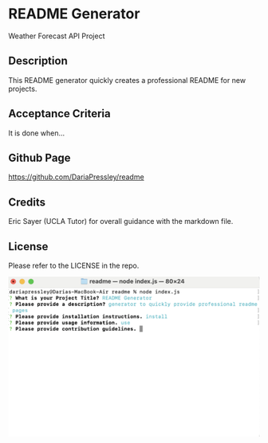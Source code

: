 # README Generator
Weather Forecast API Project

## Description

This README generator quickly creates a professional README for new projects.

## Acceptance Criteria

It is done when...


## Github Page

https://github.com/DariaPressley/readme

## Credits

Eric Sayer (UCLA Tutor) for overall guidance with the markdown file.

## License

Please refer to the LICENSE in the repo.

![Alt text](images/Readme.png)
